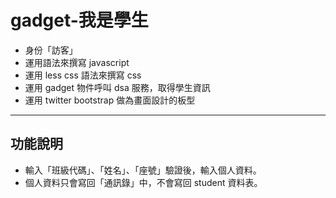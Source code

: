 gadget-我是學生
==========================

* 身份「訪客」
* 運用語法來撰寫 javascript
* 運用 less css 語法來撰寫 css
* 運用 gadget 物件呼叫 dsa 服務，取得學生資訊
* 運用 twitter bootstrap 做為畫面設計的板型


----------


功能說明
-------

* 輸入「班級代碼」、「姓名」、「座號」驗證後，輸入個人資料。
* 個人資料只會寫回「通訊錄」中，不會寫回 student 資料表。
